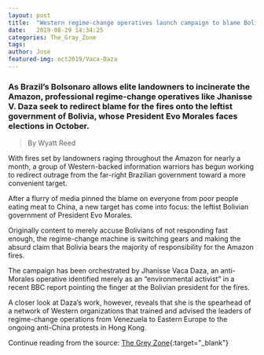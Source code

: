```yaml
---
layout: post
title:  "Western regime-change operatives launch campaign to blame Bolivia’s Evo Morales for Amazon fires"
date:   2019-08-29 14:34:25
categories: The_Gray_Zone
tags:
author: José
featured-img: oct2019/Vaca-Daza
---
```

### As Brazil’s Bolsonaro allows elite landowners to incinerate the Amazon, professional regime-change operatives like Jhanisse V. Daza seek to redirect blame for the fires onto the leftist government of Bolivia, whose President Evo Morales faces elections in October.
> By Wyatt Reed

With fires set by landowners raging throughout the Amazon for nearly a month, a
group of Western-backed information warriors has begun working to redirect
outrage from the far-right Brazilian government toward a more convenient target.


After a flurry of media pinned the blame on everyone from poor people eating
meat to China, a new target has come into focus: the leftist Bolivian government
of President Evo Morales.

Originally content to merely accuse Bolivians of not responding fast enough, the
regime-change machine is switching gears and making the absurd claim that
Bolivia bears the majority of responsibility for the Amazon fires.  

The campaign has been orchestrated by Jhanisse Vaca Daza, an anti-Morales
operative identified merely as an “environmental activist” in a recent BBC
report pointing the finger at the Bolivian president for the fires.

A closer look at Daza’s work, however, reveals that she is the spearhead of a
network of Western organizations that trained and advised the leaders of
regime-change operations from Venezuela to Eastern Europe to the ongoing
anti-China protests in Hong Kong.

Continue reading from the source: [The Grey Zone][thegreyzone]{:target="_blank"}

[thegreyzone]:  https://thegrayzone.com/2019/08/29/western-regime-change-operatives-launch-campaign-to-blame-bolivias-evo-morales-for-the-amazon-fires/
